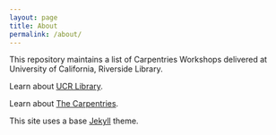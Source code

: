 ```yaml
---
layout: page
title: About
permalink: /about/
---
```


This repository maintains a list of Carpentries Workshops delivered at University of California, 
Riverside Library. 

Learn about [UCR Library](https://library.ucr.edu/).

Learn about [The Carpentries](https://carpentries.org/).

This site uses a base [Jekyll](https://jekyllrb.com/) theme. 

